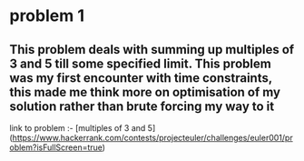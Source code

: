 # problem 1
This problem deals with summing up multiples of 3 and 5 till some specified limit.
This problem was my first encounter with time constraints, this made me think more on optimisation of my solution rather than brute forcing my way to it
---

link to problem :- [multiples of 3 and 5] (https://www.hackerrank.com/contests/projecteuler/challenges/euler001/problem?isFullScreen=true)


